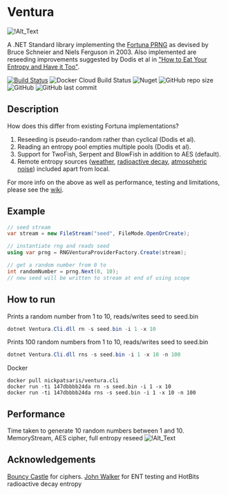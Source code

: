 # Ventura 
![!Alt_Text](https://live.staticflickr.com/65535/48260901146_95a33faff0_q_d.jpg)

A .NET Standard library implementing the [Fortuna PRNG](https://en.wikipedia.org/wiki/Fortuna_(PRNG)) as devised by Bruce Schneier and Niels Ferguson in 2003. Also implemented are reseeding improvements suggested by Dodis et al in ["How to Eat Your Entropy and Have it Too"](https://eprint.iacr.org/2014/167).

[![Build Status](https://travis-ci.com/nickpts/Ventura.svg?branch=master)](https://travis-ci.com/nickpts/Ventura)
![Docker Cloud Build Status](https://img.shields.io/docker/cloud/build/nickpatsaris/ventura.cli.svg)
![Nuget](https://img.shields.io/nuget/v/Ventura.svg)
![GitHub repo size](https://img.shields.io/github/repo-size/nickpts/Ventura.svg)
![GitHub](https://img.shields.io/github/license/nickpts/Ventura.svg)
![GitHub last commit](https://img.shields.io/github/last-commit/nickpts/Ventura.svg)

## Description
How does this differ from existing Fortuna implementations?
  1. Reseeding is pseudo-random rather than cyclical (Dodis et al).
  2. Reading an entropy pool empties multiple pools (Dodis et al).
  3. Support for TwoFish, Serpent and BlowFish in addition to AES (default).
  4. Remote entropy sources ([weather](https://rapidapi.com/community/api/open-weather-map), [radioactive decay](https://www.fourmilab.ch/hotbits/), [atmospheric noise](https://www.random.org/bytes/)) included apart from local.
  
For more info on the above as well as performance, testing and limitations, please see the [wiki](https://github.com/nickpts/Ventura/wiki).
  
## Example
```C#
// seed stream
var stream = new FileStream("seed", FileMode.OpenOrCreate);

// instantiate rng and reads seed
using var prng = RNGVenturaProviderFactory.Create(stream);

// get a random number from 0 to 
int randomNumber = prng.Next(0, 10); 
// new seed will be written to stream at end of using scope
```
## How to run
Prints a random number from 1 to 10, reads/writes seed to seed.bin
```powershell
dotnet Ventura.Cli.dll rn -s seed.bin -i 1 -x 10
```
Prints 100 random numbers from 1 to 10, reads/writes seed to seed.bin
```powershell
dotnet Ventura.Cli.dll rns -s seed.bin -i 1 -x 10 -n 100
```
Docker
```docker
docker pull nickpatsaris/ventura.cli
docker run -ti 147dbbbb24da rn -s seed.bin -i 1 -x 10
docker run -ti 147dbbbb24da rns -s seed.bin -i 1 -x 10 -n 100
```
## Performance
Time taken to generate 10 random numbers between 1 and 10. MemoryStream, AES cipher, full entropy reseed
![!Alt_Text](https://live.staticflickr.com/65535/49843352616_56886ba827_w_d.jpg)

## Acknowledgements
[Bouncy Castle](https://www.bouncycastle.org/) for ciphers.
[John Walker](https://www.fourmilab.ch/random/) for ENT testing and HotBits radioactive decay entropy
